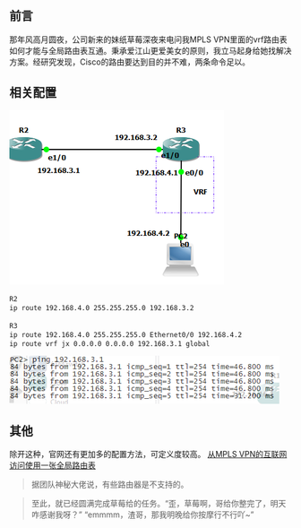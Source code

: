 ## 前言
那年风高月圆夜，公司新来的妹纸草莓深夜来电问我MPLS VPN里面的vrf路由表如何才能与全局路由表互通。秉承爱江山更爱美女的原则，我立马起身给她找解决方案。经研究发现，Cisco的路由要达到目的并不难，两条命令足以。



## 相关配置
![](https://raw.githubusercontent.com/52stu/Images/master/xsj/20200107075323.png)

```
R2
ip route 192.168.4.0 255.255.255.0 192.168.3.2

R3
ip route 192.168.4.0 255.255.255.0 Ethernet0/0 192.168.4.2
ip route vrf jx 0.0.0.0 0.0.0.0 192.168.3.1 global
```

![](https://raw.githubusercontent.com/52stu/Images/master/xsj/20200107075708.png)

## 其他
除开这种，官网还有更加多的配置方法，可定义度较高。
[从MPLS VPN的互联网访问使用一张全局路由表](https://www.cisco.com/c/zh_cn/support/docs/multiprotocol-label-switching-mpls/mpls/24508-internet-access-mpls-vpn.html)

>据团队神秘大佬说，有些路由器是不支持的。

>至此，就已经圆满完成草莓给的任务。“歪，草莓啊，哥给你整完了，明天咋感谢我呀？” “emmmm，渣哥，那我明晚给你按摩行不行吖~”

